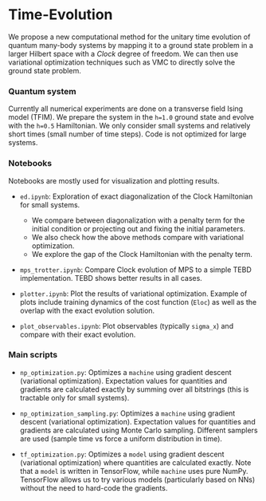 # Time-Evolution

We propose a new computational method for the unitary time evolution of quantum many-body systems by mapping it to a ground state problem in a larger Hilbert space with a *Clock* degree of freedom. We can then use variational optimization techniques such as VMC to directly solve the ground state problem.

### Quantum system

Currently all numerical experiments are done on a transverse field Ising model (TFIM). We prepare the system in the `h=1.0` ground state and evolve with the `h=0.5` Hamiltonian. We only consider small systems and relatively short times (small number of time steps). Code is not optimized for large systems.

### Notebooks

Notebooks are mostly used for visualization and plotting results.

* `ed.ipynb`: Exploration of exact diagonalization of the Clock Hamiltonian for small systems. 
  - We compare between diagonalization with a penalty term for the initial condition or projecting out and fixing the initial parameters.
  - We also check how the above methods compare with variational optimization.
  - We explore the gap of the Clock Hamiltonian with the penalty term.
  
* `mps_trotter.ipynb`: Compare Clock evolution of MPS to a simple TEBD implementation. TEBD shows better results in all cases.

* `plotter.ipynb`: Plot the results of variational optimization. Example of plots include training dynamics of the cost function (`Eloc`) as well as the overlap with the exact evolution solution.

* `plot_observables.ipynb`: Plot observables (typically `sigma_x`) and compare with their exact evolution.


### Main scripts

* `np_optimization.py`: Optimizes a `machine` using gradient descent (variational optimization). Expectation values for quantities and gradients are calculated exactly by summing over all bitstrings (this is tractable only for small systems).

* `np_optimization_sampling.py`: Optimizes a `machine` using gradient descent (variational optimization). Expectation values for quantities and gradients are calculated using Monte Carlo sampling. Different samplers are used (sample time vs force a uniform distribution in time).

* `tf_optimization.py`: Optimizes a `model` using gradient descent (variational optimization) where quantities are calculated exactly. Note that a `model` is written in TensorFlow, while `machine` uses pure NumPy. TensorFlow allows us to try various models (particularly based on NNs) without the need to hard-code the gradients.
